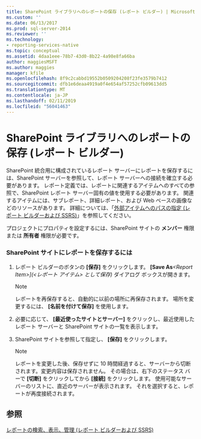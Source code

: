 ```yaml
---
title: SharePoint ライブラリへのレポートの保存 (レポート ビルダー) | Microsoft Docs
ms.custom: ''
ms.date: 06/13/2017
ms.prod: sql-server-2014
ms.reviewer: ''
ms.technology:
- reporting-services-native
ms.topic: conceptual
ms.assetid: 4daa1eee-78b7-43d0-8b22-4a98e8fa66ba
author: maggiesMSFT
ms.author: maggies
manager: kfile
ms.openlocfilehash: 8f9c2cabbd19552b0509204208f23fe3579b7412
ms.sourcegitcommit: dfb1e6deaa4919a0f4e654af57252cfb09613dd5
ms.translationtype: MT
ms.contentlocale: ja-JP
ms.lasthandoff: 02/11/2019
ms.locfileid: "56041463"
---
```

# <a name="save-a-report-to-a-sharepoint-library-report-builder"></a>SharePoint ライブラリへのレポートの保存 (レポート ビルダー)
  SharePoint 統合用に構成されているレポート サーバーにレポートを保存するには、SharePoint サーバーを参照して、レポート サーバーへの接続を確立する必要があります。 レポート定義では、レポートに関連するアイテムへのすべての参照で、SharePoint レポート サーバー固有の値を使用する必要があります。 関連するアイテムには、サブレポート、詳細レポート、および Web ベースの画像などのリソースがあります。 詳細については、「[外部アイテムへのパスの指定 &#40;レポート ビルダーおよび SSRS&#41;](../report-design/specifying-paths-to-external-items-report-builder-and-ssrs.md)」を参照してください。  
  
 プロジェクトにプロパティを設定するには、SharePoint サイトの **メンバー** 権限または **所有者** 権限が必要です。  
  
### <a name="to-save-a-report-to-a-sharepoint-site"></a>SharePoint サイトにレポートを保存するには  
  
1.  レポート ビルダーのボタンの **[保存]** をクリックします。 **[Save As**_\<Report Item>]\(<レポート アイテム> として保存\)_ ダイアログ ボックスが開きます。  
  
    > [!NOTE]  
    >  レポートを再保存すると、自動的に以前の場所に再保存されます。 場所を変更するには、 **[名前を付けて保存]** を使用します。  
  
2.  必要に応じて、 **[最近使ったサイトとサーバー]** をクリックし、最近使用したレポート サーバーと SharePoint サイトの一覧を表示します。  
  
3.  SharePoint サイトを参照して指定し、 **[保存]** をクリックします。  
  
    > [!NOTE]  
    >  レポートを変更した後、保存せずに 10 時間経過すると、サーバーから切断されます。変更内容は保存されません。 その場合は、右下のステータス バーで **[切断]** をクリックしてから **[接続]** をクリックします。 使用可能なサーバーのリストに、直近のサーバーが表示されます。 それを選択すると、レポートが再度接続されます。  
  
## <a name="see-also"></a>参照  
 [レポートの検索、表示、管理 (レポート ビルダーおよび SSRS)](finding-viewing-and-managing-reports-report-builder-and-ssrs.md)  
  
  
